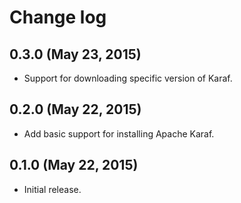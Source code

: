 # Change log

## 0.3.0 (May 23, 2015)

* Support for downloading specific version of Karaf.

## 0.2.0 (May 22, 2015)

* Add basic support for installing Apache Karaf.


## 0.1.0 (May 22, 2015)

* Initial release.